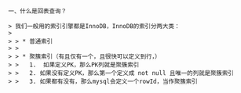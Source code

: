 ```
一、什么是回表查询？
```

	> 我们一般用的索引引擎都是InnoDB，InnoDB的索引分两大类：
	>
	> > * 普通索引
	> >
	> > * 聚簇索引（有且仅有一个，且很快可以定义到行，）
	> >   1.  如果定义PK，那么PK列就是聚簇索引
	> >   2. 如果没有定义PK，那么第一个定义成 not null 且唯一的列就是聚簇索引
	> >   3. 如果都有没有，那么mysql会定义一个rowId，当作聚簇索引

​		

​	

